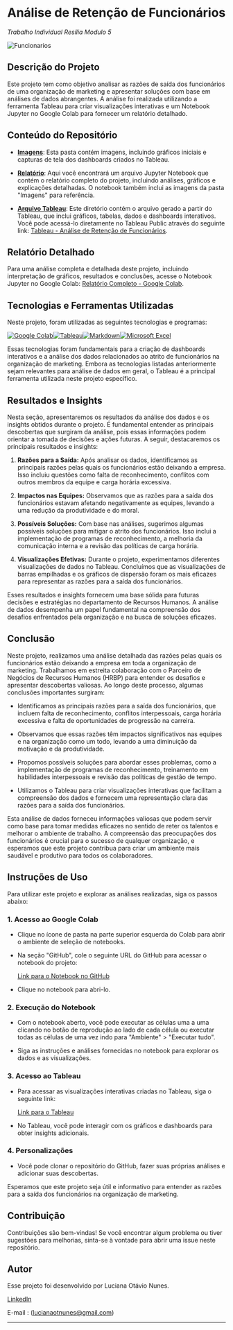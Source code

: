 
# Análise de Retenção de Funcionários

*Trabalho Individual Resília Modulo 5*


![Funcionarios](https://www.multibeneficiosgpa.com.br/wp-content/uploads/2019/07/1562177362_182RedesSociais18Julho1200x628V1.png)
## Descrição do Projeto
Este projeto tem como objetivo analisar as razões de saída dos funcionários de uma organização de marketing e apresentar soluções com base em análises de dados abrangentes. A análise foi realizada utilizando a ferramenta Tableau para criar visualizações interativas e um Notebook Jupyter no Google Colab para fornecer um relatório detalhado.

## Conteúdo do Repositório
- **[Imagens](https://github.com/luhonunes/RH_interativo/blob/b39c3a0c3cf76c986139b6f681b9bdfb0782aedb/Imagens)**: Esta pasta contém imagens, incluindo gráficos iniciais e capturas de tela dos dashboards criados no Tableau.

- **[Relatório](https://github.com/luhonunes/RH_interativo/blob/c1ea47568aca743c326df669dd229bc6e854556b/Arquivos_Relat%C3%B3rio/Relatorio_empresa.ipynb)**: Aqui você encontrará um arquivo Jupyter Notebook que contém o relatório completo do projeto, incluindo análises, gráficos e explicações detalhadas. O notebook também inclui as imagens da pasta "Imagens" para referência.

- **[Arquivo Tableau](https://github.com/luhonunes/RH_interativo/blob/c1ea47568aca743c326df669dd229bc6e854556b/Arquivos_Relat%C3%B3rio/Pessoas%20deixando%20a%20empresa.twbx)**: Este diretório contém o arquivo gerado a partir do Tableau, que inclui gráficos, tabelas, dados e dashboards interativos. Você pode acessá-lo diretamente no Tableau Public através do seguinte link: [Tableau - Análise de Retenção de Funcionários](https://public.tableau.com/views/Pessoasdeixandoaempresa/Discrepncias?:language=pt-BR&publish=yes&:display_count=n&:origin=viz_share_link).

## Relatório Detalhado
Para uma análise completa e detalhada deste projeto, incluindo interpretação de gráficos, resultados e conclusões, acesse o Notebook Jupyter no Google Colab: [Relatório Completo - Google Colab](https://colab.research.google.com/drive/12yGn1g9aBNOHG44ZzjkBywhnheAeOAMN?usp=sharing).

## Tecnologias e Ferramentas Utilizadas

Neste projeto, foram utilizadas as seguintes tecnologias e programas:

[![Google Colab](https://img.shields.io/badge/Google_Colab-F9AB00?style=for-the-badge&logo=google-colab&logoColor=white)](https://colab.research.google.com/drive/12yGn1g9aBNOHG44ZzjkBywhnheAeOAMN?usp=sharing)[![Tableau](https://img.shields.io/badge/Tableau-3E44AC?style=for-the-badge&logo=tableau&logoColor=white)](https://public.tableau.com/views/Pessoasdeixandoaempresa/Discrepncias?:language=pt-BR&publish=yes&:display_count=n&:origin=viz_share_link)[![Markdown](https://img.shields.io/badge/Markdown-000000?style=for-the-badge&logo=markdown&logoColor=white)](https://www.markdownguide.org/)[![Microsoft Excel](https://img.shields.io/badge/Microsoft_Excel-217346?style=for-the-badge&logo=microsoft-excel&logoColor=white)](link_para_o_excel)

Essas tecnologias foram fundamentais para a criação de dashboards interativos e a análise dos dados relacionados ao atrito de funcionários na organização de marketing. Embora as tecnologias listadas anteriormente sejam relevantes para análise de dados em geral, o Tableau é a principal ferramenta utilizada neste projeto específico.

## Resultados e Insights

Nesta seção, apresentaremos os resultados da análise dos dados e os insights obtidos durante o projeto. É fundamental entender as principais descobertas que surgiram da análise, pois essas informações podem orientar a tomada de decisões e ações futuras. A seguir, destacaremos os principais resultados e insights:

1. **Razões para a Saída:** Após analisar os dados, identificamos as principais razões pelas quais os funcionários estão deixando a empresa. Isso incluiu questões como falta de reconhecimento, conflitos com outros membros da equipe e carga horária excessiva.

2. **Impactos nas Equipes:** Observamos que as razões para a saída dos funcionários estavam afetando negativamente as equipes, levando a uma redução da produtividade e do moral.

3. **Possíveis Soluções:** Com base nas análises, sugerimos algumas possíveis soluções para mitigar o atrito dos funcionários. Isso inclui a implementação de programas de reconhecimento, a melhoria da comunicação interna e a revisão das políticas de carga horária.

4. **Visualizações Efetivas:** Durante o projeto, experimentamos diferentes visualizações de dados no Tableau. Concluímos que as visualizações de barras empilhadas e os gráficos de dispersão foram os mais eficazes para representar as razões para a saída dos funcionários.

Esses resultados e insights fornecem uma base sólida para futuras decisões e estratégias no departamento de Recursos Humanos. A análise de dados desempenha um papel fundamental na compreensão dos desafios enfrentados pela organização e na busca de soluções eficazes.

## Conclusão

Neste projeto, realizamos uma análise detalhada das razões pelas quais os funcionários estão deixando a empresa em toda a organização de marketing. Trabalhamos em estreita colaboração com o Parceiro de Negócios de Recursos Humanos (HRBP) para entender os desafios e apresentar descobertas valiosas. Ao longo deste processo, algumas conclusões importantes surgiram:

- Identificamos as principais razões para a saída dos funcionários, que incluem falta de reconhecimento, conflitos interpessoais, carga horária excessiva e falta de oportunidades de progressão na carreira.

- Observamos que essas razões têm impactos significativos nas equipes e na organização como um todo, levando a uma diminuição da motivação e da produtividade.

- Propomos possíveis soluções para abordar esses problemas, como a implementação de programas de reconhecimento, treinamento em habilidades interpessoais e revisão das políticas de gestão de tempo.

- Utilizamos o Tableau para criar visualizações interativas que facilitam a compreensão dos dados e fornecem uma representação clara das razões para a saída dos funcionários.

Esta análise de dados forneceu informações valiosas que podem servir como base para tomar medidas eficazes no sentido de reter os talentos e melhorar o ambiente de trabalho. A compreensão das preocupações dos funcionários é crucial para o sucesso de qualquer organização, e esperamos que este projeto contribua para criar um ambiente mais saudável e produtivo para todos os colaboradores.

## Instruções de Uso

Para utilizar este projeto e explorar as análises realizadas, siga os passos abaixo:

### 1. Acesso ao Google Colab

- Clique no ícone de pasta na parte superior esquerda do Colab para abrir o ambiente de seleção de notebooks.

- Na seção "GitHub", cole o seguinte URL do GitHub para acessar o notebook do projeto:

  [Link para o Notebook no GitHub](https://colab.research.google.com/drive/12yGn1g9aBNOHG44ZzjkBywhnheAeOAMN?usp=sharing)

- Clique no notebook para abri-lo.

### 2. Execução do Notebook

- Com o notebook aberto, você pode executar as células uma a uma clicando no botão de reprodução ao lado de cada célula ou executar todas as células de uma vez indo para "Ambiente" > "Executar tudo".

- Siga as instruções e análises fornecidas no notebook para explorar os dados e as visualizações.

### 3. Acesso ao Tableau

- Para acessar as visualizações interativas criadas no Tableau, siga o seguinte link:

  [Link para o Tableau](https://public.tableau.com/views/Pessoasdeixandoaempresa/Discrepncias?:language=pt-BR&publish=yes&:display_count=n&:origin=viz_share_link)

- No Tableau, você pode interagir com os gráficos e dashboards para obter insights adicionais.

### 4. Personalizações

- Você pode clonar o repositório do GitHub, fazer suas próprias análises e adicionar suas descobertas.

Esperamos que este projeto seja útil e informativo para entender as razões para a saída dos funcionários na organização de marketing.

## Contribuição

Contribuições são bem-vindas! Se você encontrar algum problema ou tiver sugestões para melhorias, sinta-se à vontade para abrir uma issue neste repositório.

## Autor
Esse projeto foi desenvolvido por Luciana Otávio Nunes.

[LinkedIn](https://www.linkedin.com/in/luhonunes/)

E-mail : (lucianaotnunes@gmail.com)

---


